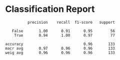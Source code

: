 # Classification Report 
              precision    recall  f1-score   support

       False       1.00      0.91      0.95        56
        True       0.94      1.00      0.97        77

    accuracy                           0.96       133
    macr avg       0.97      0.96      0.96       133
    weig avg       0.96      0.96      0.96       133
